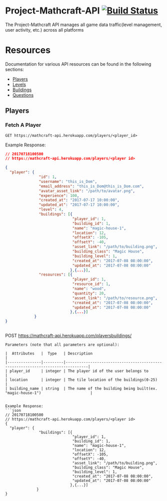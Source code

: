 # Project-Mathcraft-API [![Build Status](https://travis-ci.org/thisisDom/project-mathcraft-api.svg?branch=master)](https://travis-ci.org/thisisDom/project-mathcraft-api)

The Project-Mathcraft API manages all game data traffic(level management, user activity, etc.) across all platforms

# Resources

Documentation for various API resources can be found in the following sections:

* [Players](#players)
* [Levels](#levels)
* [Buildings](#buildings)
* [Questions](#questions)

## Players

### Fetch A Player
```
GET https://mathcraft-api.herokuapp.com/players/<player_id>
```

Example Response:
```json
// 20170718100500
// https://mathcraft-api.herokuapp.com/players/<player id>

{
  "player": {
               "id": 1,
               "username": "this_is_Dom",
               "email_address": "this_is_Dom@this_is_Dom.com",
               "avatar_asset_link": "/path/to/avatar.png",
               "experience": 100,
               "created_at": "2017-07-17 10:00:00",
               "updated_at": "2017-07-17 10:00:00",
               "level": 4,
               "buildings": [{
                              "player_id": 1,
                              "building_id": 1,
                              "name": "magic-house-1",
                              "location": 12,
                              "offsetX": -105,
                              "offsetY": -40,
                              "asset_link": "/path/to/building.png",
                              "building_class": "Magic House",
                              "building_level": 1,
                              "created_at": "2017-07-08 08:00:00",
                              "updated_at": "2017-07-08 08:00:00"
                             },{...}],
               "resources": [{
                              "player_id": 1,
                              "resource_id": 1, 
                              "name": "wood",
                              "quantity": 20,
                              "asset_link": "/path/to/resource.png",
                              "created_at": "2017-07-08 08:00:00",
                              "updated_at": "2017-07-08 08:00:00"
                             },{...}]
             }
}
                              
```
POST https://mathcraft-api.herokuapp.com/playersbuildings/
```
Parameters (note that all parameters are optional):

|  Attributes   |  Type   | Description                                                                    |
|---------------|---------|--------------------------------------------------------------------------------|
| player_id     | integer | The player id of the user belongs to                                           |
| location      | integer | The tile location of the buildings(0-25)                                       |
| building_name | string  | The name of the building being built(ex. "magic-house-1")                      |


Example Response:
```json
// 20170718100500
// https://mathcraft-api.herokuapp.com/players/<player id>
{
  "player": {
               "buildings": [{
                              "player_id": 1,
                              "building_id": 1,
                              "name": "magic-house-1",
                              "location": 12,
                              "offsetX": -105,
                              "offsetY": -40,
                              "asset_link": "/path/to/building.png",
                              "building_class": "Magic House",
                              "building_level": 1,
                              "created_at": "2017-07-08 08:00:00",
                              "updated_at": "2017-07-08 08:00:00"
                             },{...}]
              }
}
```
